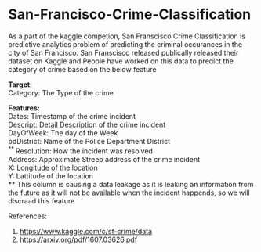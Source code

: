 # San-Francisco-Crime-Classification
<p>
As a part of the kaggle competion, San Franscisco Crime Classification is predictive analytics problem of predicting the criminal occurances in the city of San Francisco. San Franscisco released publically released their dataset on Kaggle and People have worked on this data to predict the category of crime based on the below feature<br>
</p>
  
<p>
  
 **Target:**<br>
     Category: The Type of the crime

 **Features:** <br>
     Dates:  Timestamp of the crime incident<br>
     Descript: Detail Description of the crime incident<br>
     DayOfWeek: The day of the Week<br>
     pdDistrict: Name of the Police Department District<br>
     <sup> ** </sup>Resolution: How the incident was resolved<br>
     Address: Approximate Streep address of the crime incident<br>
     X: Longitude of the location<br>
     Y: Lattitude of the location<br>
** This column is causing a data leakage as it is leaking an information from the future as it will not be available when the incident happends, so we will discraad this feature
</p> 


References:
    <ol><li><a href="https://www.kaggle.com/c/sf-crime/data">https://www.kaggle.com/c/sf-crime/data</a></li>
    <li><a href="https://arxiv.org/pdf/1607.03626.pdf">https://arxiv.org/pdf/1607.03626.pdf</a></li></ol>
